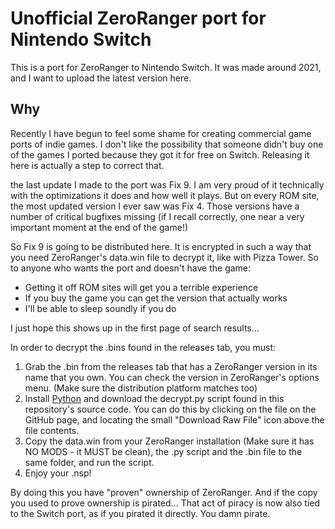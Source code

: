 # Unofficial ZeroRanger port for Nintendo Switch
This is a port for ZeroRanger to Nintendo Switch. It was made around 2021, and I want to upload the latest version here.

## Why
Recently I have begun to feel some shame for creating commercial game ports of indie games. I don't like the possibility that someone didn't buy one of the games I ported because they got it for free on Switch. 
Releasing it here is actually a step to correct that.

the last update I made to the port was Fix 9. I am very proud of it technically with the optimizations it does and how well it plays. But on every ROM site, the most updated version I ever saw was Fix 4. Those versions have a number of critical bugfixes missing (if I recall correctly, one near a very important moment at the end of the game!)

So Fix 9 is going to be distributed here. It is encrypted in such a way that you need ZeroRanger's data.win file to decrypt it, like with Pizza Tower.
So to anyone who wants the port and doesn't have the game:
- Getting it off ROM sites will get you a terrible experience
- If you buy the game you can get the version that actually works
- I'll be able to sleep soundly if you do

I just hope this shows up in the first page of search results...

In order to decrypt the .bins found in the releases tab, you must:

1. Grab the .bin from the releases tab that has a ZeroRanger version in its name that you own. You can check the version in ZeroRanger's options menu. (Make sure the distribution platform matches too)
2. Install [Python](https://www.python.org/) and download the decrypt.py script found in this repository's source code. You can do this by clicking on the file on the GitHub page, and locating the small "Download Raw File" icon above the file contents.
3. Copy the data.win from your ZeroRanger installation (Make sure it has NO MODS - it MUST be clean), the .py script and the .bin file to the same folder, and run the script.
4. Enjoy your .nsp!

By doing this you have "proven" ownership of ZeroRanger. And if the copy you used to prove ownership is pirated... That act of piracy is now also tied to the Switch port, as if you pirated it directly. You damn pirate.
